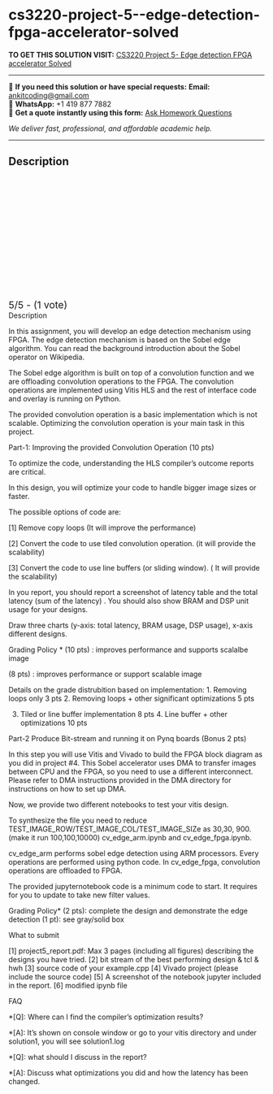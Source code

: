 # cs3220-project-5--edge-detection-fpga-accelerator-solved
**TO GET THIS SOLUTION VISIT:** [CS3220 Project 5- Edge detection FPGA accelerator Solved](https://www.ankitcodinghub.com/product/cs3220-project-5-10-pts-edge-detection-fpga-accelerator-solved/)


---

📩 **If you need this solution or have special requests:** **Email:** ankitcoding@gmail.com  
📱 **WhatsApp:** +1 419 877 7882  
📄 **Get a quote instantly using this form:** [Ask Homework Questions](https://www.ankitcodinghub.com/services/ask-homework-questions/)

*We deliver fast, professional, and affordable academic help.*

---

<h2>Description</h2>



<div class="kk-star-ratings kksr-auto kksr-align-center kksr-valign-top" data-payload="{&quot;align&quot;:&quot;center&quot;,&quot;id&quot;:&quot;126103&quot;,&quot;slug&quot;:&quot;default&quot;,&quot;valign&quot;:&quot;top&quot;,&quot;ignore&quot;:&quot;&quot;,&quot;reference&quot;:&quot;auto&quot;,&quot;class&quot;:&quot;&quot;,&quot;count&quot;:&quot;1&quot;,&quot;legendonly&quot;:&quot;&quot;,&quot;readonly&quot;:&quot;&quot;,&quot;score&quot;:&quot;5&quot;,&quot;starsonly&quot;:&quot;&quot;,&quot;best&quot;:&quot;5&quot;,&quot;gap&quot;:&quot;4&quot;,&quot;greet&quot;:&quot;Rate this product&quot;,&quot;legend&quot;:&quot;5\/5 - (1 vote)&quot;,&quot;size&quot;:&quot;24&quot;,&quot;title&quot;:&quot;CS3220 Project 5- Edge detection FPGA accelerator Solved&quot;,&quot;width&quot;:&quot;138&quot;,&quot;_legend&quot;:&quot;{score}\/{best} - ({count} {votes})&quot;,&quot;font_factor&quot;:&quot;1.25&quot;}">

<div class="kksr-stars">

<div class="kksr-stars-inactive">
            <div class="kksr-star" data-star="1" style="padding-right: 4px">


<div class="kksr-icon" style="width: 24px; height: 24px;"></div>
        </div>
            <div class="kksr-star" data-star="2" style="padding-right: 4px">


<div class="kksr-icon" style="width: 24px; height: 24px;"></div>
        </div>
            <div class="kksr-star" data-star="3" style="padding-right: 4px">


<div class="kksr-icon" style="width: 24px; height: 24px;"></div>
        </div>
            <div class="kksr-star" data-star="4" style="padding-right: 4px">


<div class="kksr-icon" style="width: 24px; height: 24px;"></div>
        </div>
            <div class="kksr-star" data-star="5" style="padding-right: 4px">


<div class="kksr-icon" style="width: 24px; height: 24px;"></div>
        </div>
    </div>

<div class="kksr-stars-active" style="width: 138px;">
            <div class="kksr-star" style="padding-right: 4px">


<div class="kksr-icon" style="width: 24px; height: 24px;"></div>
        </div>
            <div class="kksr-star" style="padding-right: 4px">


<div class="kksr-icon" style="width: 24px; height: 24px;"></div>
        </div>
            <div class="kksr-star" style="padding-right: 4px">


<div class="kksr-icon" style="width: 24px; height: 24px;"></div>
        </div>
            <div class="kksr-star" style="padding-right: 4px">


<div class="kksr-icon" style="width: 24px; height: 24px;"></div>
        </div>
            <div class="kksr-star" style="padding-right: 4px">


<div class="kksr-icon" style="width: 24px; height: 24px;"></div>
        </div>
    </div>
</div>


<div class="kksr-legend" style="font-size: 19.2px;">
            5/5 - (1 vote)    </div>
    </div>
Description

In this assignment, you will develop an edge detection mechanism using FPGA. The edge detection mechanism is based on the Sobel edge algorithm. You can read the background introduction about the Sobel operator on Wikipedia.

The Sobel edge algorithm is built on top of a convolution function and we are offloading convolution operations to the FPGA. The convolution operations are implemented using Vitis HLS and the rest of interface code and overlay is running on Python.

The provided convolution operation is a basic implementation which is not scalable. Optimizing the convolution operation is your main task in this project.

Part-1: Improving the provided Convolution Operation (10 pts)

To optimize the code, understanding the HLS compiler’s outcome reports are critical.

In this design, you will optimize your code to handle bigger image sizes or faster.

The possible options of code are:

[1] Remove copy loops (It will improve the performance)

[2] Convert the code to use tiled convolution operation. (it will provide the scalability)

[3] Convert the code to use line buffers (or sliding window). ( It will provide the scalability)

In you report, you should report a screenshot of latency table and the total latency (sum of the latency) . You should also show BRAM and DSP unit usage for your designs.

Draw three charts (y-axis: total latency, BRAM usage, DSP usage), x-axis different designs.

Grading Policy * (10 pts) : improves performance and supports scalalbe image

(8 pts) : improves performance or support scalable image

Details on the grade distrubition based on implementation: 1. Removing loops only 3 pts 2. Removing loops + other significant optimizations 5 pts

3. Tiled or line buffer implementation 8 pts 4. Line buffer + other optimizations 10 pts

Part-2 Produce Bit-stream and running it on Pynq boards (Bonus 2 pts)

In this step you will use Vitis and Vivado to build the FPGA block diagram as you did in project #4. This Sobel accelerator uses DMA to transfer images between CPU and the FPGA, so you need to use a different interconnect. Please refer to DMA instructions provided in the DMA directory for instructions on how to set up DMA.

Now, we provide two different notebooks to test your vitis design.

To synthesize the file you need to reduce TEST_IMAGE_ROW/TEST_IMAGE_COL/TEST_IMAGE_SIZe as 30,30, 900. (make it run 100,100,10000) cv_edge_arm.ipynb and cv_edge_fpga.ipynb.

cv_edge_arm performs sobel edge detection using ARM processors. Every operations are performed using python code. In cv_edge_fpga, convolution operations are offloaded to FPGA.

The provided jupyternotebook code is a minimum code to start. It requires for you to update to take new filter values.

Grading Policy* (2 pts): complete the design and demonstrate the edge detection (1 pt): see gray/solid box

What to submit

[1] project5_report.pdf: Max 3 pages (including all figures) describing the designs you have tried. [2] bit stream of the best performing design &amp; tcl &amp; hwh [3] source code of your example.cpp [4] Vivado project (please include the source code) [5] A screenshot of the notebook jupyter included in the report. [6] modified ipynb file

FAQ

*[Q]: Where can I find the compiler’s optimization results?

*[A]: It’s shown on console window or go to your vitis directory and under solution1, you will see solution1.log

*[Q]: what should I discuss in the report?

*[A]: Discuss what optimizations you did and how the latency has been changed.
